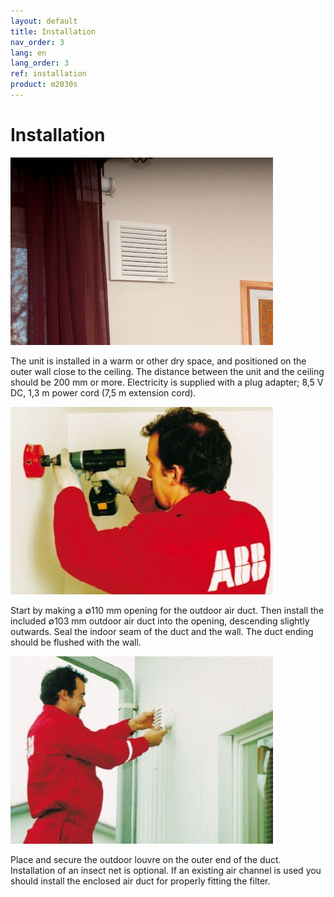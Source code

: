 ```yaml
---
layout: default
title: Installation
nav_order: 3
lang: en
lang_order: 3
ref: installation
product: m2030s
---
```


# Installation

![alt text](/assets/images/pic01a.jpg "Logo Title Text 1")

The unit is installed in a warm or other dry space, and positioned on the outer wall close to the ceiling. The distance between the unit and the ceiling should be 200 mm or more. Electricity is supplied with a plug adapter; 8,5 V DC, 1,3 m power cord (7,5 m extension cord).

![alt text](/assets/images/pic02a.jpg "Logo Title Text 1")

Start by making a ∅110 mm opening for the outdoor air duct. Then install the included ∅103 mm outdoor air duct into the opening, descending slightly outwards. Seal the indoor seam of the duct and the wall. The duct ending should be flushed with the wall.

![alt text](/assets/images/pic03a.jpg "Logo Title Text 1")

Place and secure the outdoor louvre on the outer end of the duct. Installation of an insect net is optional. If an existing air channel is used you should install the enclosed air duct for properly fitting the filter.
